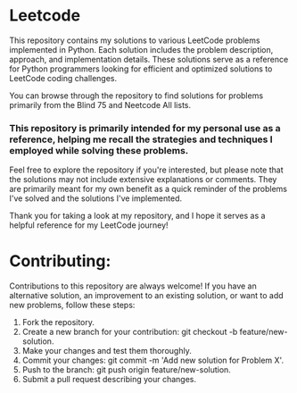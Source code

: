 # Leetcode

This repository contains my solutions to various LeetCode problems implemented in Python. Each solution includes the problem description, approach, and implementation details. These solutions serve as a reference for Python programmers looking for efficient and optimized solutions to LeetCode coding challenges.

You can browse through the repository to find solutions for problems primarily from the Blind 75 and Neetcode All lists. 

### This repository is primarily intended for my personal use as a reference, helping me recall the strategies and techniques I employed while solving these problems.

Feel free to explore the repository if you're interested, but please note that the solutions may not include extensive explanations or comments. They are primarily meant for my own benefit as a quick reminder of the problems I've solved and the solutions I've implemented.

Thank you for taking a look at my repository, and I hope it serves as a helpful reference for my LeetCode journey!

# Contributing:
Contributions to this repository are always welcome! If you have an alternative solution, an improvement to an existing solution, or want to add new problems, follow these steps:

1. Fork the repository.
2. Create a new branch for your contribution: git checkout -b feature/new-solution.
3. Make your changes and test them thoroughly.
4. Commit your changes: git commit -m 'Add new solution for Problem X'.
5. Push to the branch: git push origin feature/new-solution.
6. Submit a pull request describing your changes.